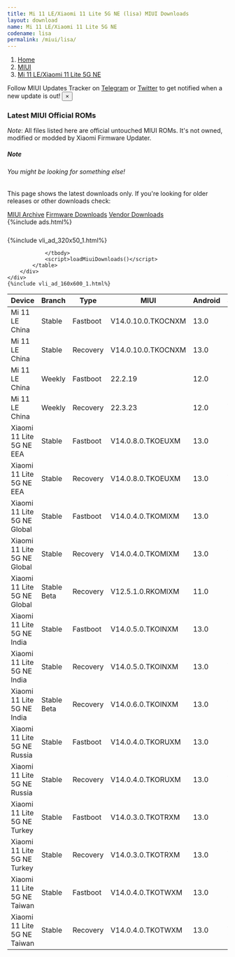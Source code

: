 ```yaml
---
title: Mi 11 LE/Xiaomi 11 Lite 5G NE (lisa) MIUI Downloads
layout: download
name: Mi 11 LE/Xiaomi 11 Lite 5G NE
codename: lisa
permalink: /miui/lisa/
---
```

<nav aria-label="breadcrumb">
    <ol class="breadcrumb">
        <li class="breadcrumb-item"><a href="/">Home</a></li>
        <li class="breadcrumb-item"><a href="/miui/">MIUI</a></li>
        <li class="breadcrumb-item active" aria-current="page"><a href="/miui/lisa/">Mi 11 LE/Xiaomi 11 Lite 5G NE</a></li>
    </ol>
</nav>
<div class="alert alert-primary alert-dismissible fade show" role="alert">
    Follow MIUI Updates Tracker on <a href="https://t.me/MIUIUpdatesTracker" class="alert-link">Telegram</a>
     or <a href="https://twitter.com/MiFwUpdater" class="alert-link">Twitter</a> to get notified when a new update is out!
    <button type="button" class="close" data-dismiss="alert" aria-label="Close">
        <span aria-hidden="true">&times;</span>
    </button>
</div>

### Latest MIUI Official ROMs
*Note*: All files listed here are official untouched MIUI ROMs. It's not owned, modified or modded by Xiaomi Firmware Updater.
<div class="card">
  <div class="card-body">
    <h5 class="card-title">Note</h5>
    <h6 class="card-subtitle mb-2 text-muted">You might be looking for something else!</h6>
    <p class="card-text">This page shows the latest downloads only.
     If you're looking for older releases or other downloads check:</p>
    <a href="/archive/miui/lisa/" class="card-link">MIUI Archive</a>
    <a href="/firmware/lisa/" class="card-link">Firmware Downloads</a>
    <a href="/vendor/lisa/" class="card-link">Vendor Downloads</a>
  </div>
</div>
{%include ads.html%}
<div class="row justify-content-center">
    <div class="col-10">
        <div class="table-responsive-md" style="margin-top: 25px;">
            {%include vli_ad_320x50_1.html%}
            <table id="miui" class="display dt-responsive nowrap compact table table-striped table-hover table-sm">
                <thead class="thead-dark">
                    <tr>
                        <th data-ref="device">Device</th>
                        <th data-ref="branch">Branch</th>
                        <th data-ref="type">Type</th>
                        <th data-ref="miui">MIUI</th>
                        <th data-ref="android">Android</th>
                        <th data-ref="size">Size</th>
                        <th data-ref="size">Date</th>
                        <th data-ref="link">Link</th>
                    </tr>
                </thead>
                <tbody>
                <tr><td>Mi 11 LE China</td><td>Stable</td><td>Fastboot</td><td>V14.0.10.0.TKOCNXM</td><td>13.0</td><td>7.0 GB</td><td>2023-06-25</td><td><a href="/miui/lisa/stable/V14.0.10.0.TKOCNXM/">Download</a></td></tr>
<tr><td>Mi 11 LE China</td><td>Stable</td><td>Recovery</td><td>V14.0.10.0.TKOCNXM</td><td>13.0</td><td>5.5 GB</td><td>2023-06-29</td><td><a href="/miui/lisa/stable/V14.0.10.0.TKOCNXM/">Download</a></td></tr>
<tr><td>Mi 11 LE China</td><td>Weekly</td><td>Fastboot</td><td>22.2.19</td><td>12.0</td><td>6.4 GB</td><td>2022-02-19</td><td><a href="/miui/lisa/weekly/22.2.19/">Download</a></td></tr>
<tr><td>Mi 11 LE China</td><td>Weekly</td><td>Recovery</td><td>22.3.23</td><td>12.0</td><td>4.5 GB</td><td>2022-03-24</td><td><a href="/miui/lisa/weekly/22.3.23/">Download</a></td></tr>
<tr><td>Xiaomi 11 Lite 5G NE EEA</td><td>Stable</td><td>Fastboot</td><td>V14.0.8.0.TKOEUXM</td><td>13.0</td><td>6.4 GB</td><td>2023-06-15</td><td><a href="/miui/lisa/stable/V14.0.8.0.TKOEUXM/">Download</a></td></tr>
<tr><td>Xiaomi 11 Lite 5G NE EEA</td><td>Stable</td><td>Recovery</td><td>V14.0.8.0.TKOEUXM</td><td>13.0</td><td>4.6 GB</td><td>2023-07-03</td><td><a href="/miui/lisa/stable/V14.0.8.0.TKOEUXM/">Download</a></td></tr>
<tr><td>Xiaomi 11 Lite 5G NE Global</td><td>Stable</td><td>Fastboot</td><td>V14.0.4.0.TKOMIXM</td><td>13.0</td><td>6.6 GB</td><td>2023-06-21</td><td><a href="/miui/lisa/stable/V14.0.4.0.TKOMIXM/">Download</a></td></tr>
<tr><td>Xiaomi 11 Lite 5G NE Global</td><td>Stable</td><td>Recovery</td><td>V14.0.4.0.TKOMIXM</td><td>13.0</td><td>4.6 GB</td><td>2023-07-03</td><td><a href="/miui/lisa/stable/V14.0.4.0.TKOMIXM/">Download</a></td></tr>
<tr><td>Xiaomi 11 Lite 5G NE Global</td><td>Stable Beta</td><td>Recovery</td><td>V12.5.1.0.RKOMIXM</td><td>11.0</td><td>3.1 GB</td><td>2021-09-16</td><td><a href="/miui/lisa/stable beta/V12.5.1.0.RKOMIXM/">Download</a></td></tr>
<tr><td>Xiaomi 11 Lite 5G NE India</td><td>Stable</td><td>Fastboot</td><td>V14.0.5.0.TKOINXM</td><td>13.0</td><td>5.4 GB</td><td>2023-05-04</td><td><a href="/miui/lisa/stable/V14.0.5.0.TKOINXM/">Download</a></td></tr>
<tr><td>Xiaomi 11 Lite 5G NE India</td><td>Stable</td><td>Recovery</td><td>V14.0.5.0.TKOINXM</td><td>13.0</td><td>4.6 GB</td><td>2023-05-09</td><td><a href="/miui/lisa/stable/V14.0.5.0.TKOINXM/">Download</a></td></tr>
<tr><td>Xiaomi 11 Lite 5G NE India</td><td>Stable Beta</td><td>Recovery</td><td>V14.0.6.0.TKOINXM</td><td>13.0</td><td>4.6 GB</td><td>2023-07-10</td><td><a href="/miui/lisa/stable beta/V14.0.6.0.TKOINXM/">Download</a></td></tr>
<tr><td>Xiaomi 11 Lite 5G NE Russia</td><td>Stable</td><td>Fastboot</td><td>V14.0.4.0.TKORUXM</td><td>13.0</td><td>6.1 GB</td><td>2023-06-29</td><td><a href="/miui/lisa/stable/V14.0.4.0.TKORUXM/">Download</a></td></tr>
<tr><td>Xiaomi 11 Lite 5G NE Russia</td><td>Stable</td><td>Recovery</td><td>V14.0.4.0.TKORUXM</td><td>13.0</td><td>4.5 GB</td><td>2023-07-10</td><td><a href="/miui/lisa/stable/V14.0.4.0.TKORUXM/">Download</a></td></tr>
<tr><td>Xiaomi 11 Lite 5G NE Turkey</td><td>Stable</td><td>Fastboot</td><td>V14.0.3.0.TKOTRXM</td><td>13.0</td><td>6.1 GB</td><td>2023-05-05</td><td><a href="/miui/lisa/stable/V14.0.3.0.TKOTRXM/">Download</a></td></tr>
<tr><td>Xiaomi 11 Lite 5G NE Turkey</td><td>Stable</td><td>Recovery</td><td>V14.0.3.0.TKOTRXM</td><td>13.0</td><td>4.6 GB</td><td>2023-05-16</td><td><a href="/miui/lisa/stable/V14.0.3.0.TKOTRXM/">Download</a></td></tr>
<tr><td>Xiaomi 11 Lite 5G NE Taiwan</td><td>Stable</td><td>Fastboot</td><td>V14.0.4.0.TKOTWXM</td><td>13.0</td><td>5.6 GB</td><td>2023-07-07</td><td><a href="/miui/lisa/stable/V14.0.4.0.TKOTWXM/">Download</a></td></tr>
<tr><td>Xiaomi 11 Lite 5G NE Taiwan</td><td>Stable</td><td>Recovery</td><td>V14.0.4.0.TKOTWXM</td><td>13.0</td><td>4.5 GB</td><td>2023-07-14</td><td><a href="/miui/lisa/stable/V14.0.4.0.TKOTWXM/">Download</a></td></tr>

                </tbody>
                <script>loadMiuiDownloads()</script>
            </table>
        </div>
    </div>
    {%include vli_ad_160x600_1.html%}
</div>
